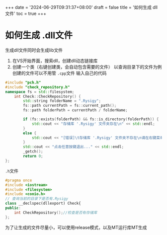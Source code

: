 +++
date = '2024-06-29T09:31:37+08:00'
draft = false
title = '如何生成 dll 文件'
toc = true
+++

# 如何生成 .dll文件
生成dll文件同时会生成lib文件

1. 在VS开始界面，搜索dll，创建dll动态链接库
2. 创建一个类（右键创建类，会自动包含需要的文件） 以查询目录下的文件为例
创建的文件可以不用管
`.cpp`文件 输入自己的代码
```cpp
#include "pch.h"
#include "check_repository.h"
namespace fs = std::filesystem;
    int Check::CheckRepository() {
        std::string folderName = ".Rysigy";
        fs::path currentPath = fs::current_path();
        fs::path folderPath = currentPath / folderName;

        if (fs::exists(folderPath) && fs::is_directory(folderPath)) {
            std::cout << "存储库 '.Rysigy' 文件夹存在\n" << std::endl;
        }
        else {
            std::cout << "[错误]\t存储库 '.Rysigy' 文件夹不存在\n请在右键菜单中点击 '创建存储库'\n" << std::endl;
        }
        std::cout << "点击任意按键退出..." << std::endl;
        _getch();
        return 0;
};


```
`.h`文件
```cpp
#pragma once
#include <iostream>
#include <filesystem>
#include <conio.h>
// 查询当前的目录下是否有.Rysigy
class __declspec(dllexport) Check{
public:
    int CheckRepository();//检查是否有存储库
};
```

为了让生成的文件尽量小，可以使用release模式，以及MT运行库MT生成

